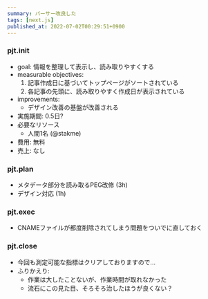 ```yaml
---
summary: パーサー改良した
tags: [next.js]
published_at: 2022-07-02T00:29:51+0900
---
```


### pjt.init

- goal: 情報を整理して表示し、読み取りやすくする
- measurable objectives:
    1. 記事作成日に基づいてトップページがソートされている
    1. 各記事の先頭に、読み取りやすく作成日が表示されている
- improvements:
    - デザイン改善の基盤が改善される
- 実施期間: 0.5日?
- 必要なリソース
    - 人間1名 (@stakme)
- 費用: 無料
- 売上: なし

### pjt.plan

- メタデータ部分を読み取るPEG改修 (3h)
- デザイン対応 (1h)

### pjt.exec

- CNAMEファイルが都度削除されてしまう問題をついでに直しておく

### pjt.close

- 今回も測定可能な指標はクリアしておりますので…
- ふりかえり:
    - 作業は大したことないが、作業時間が取れなかった
    - 流石にこの見た目、そろそろ治したほうが良くない？
